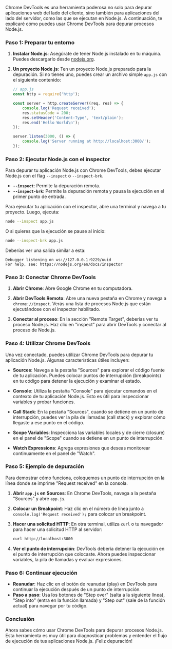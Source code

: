 Chrome DevTools es una herramienta poderosa no solo para depurar aplicaciones web del lado del cliente, sino también para aplicaciones del lado del servidor, como las que se ejecutan en Node.js. A continuación, te explicaré cómo puedes usar Chrome DevTools para depurar procesos Node.js.

### Paso 1: Preparar tu entorno

1. **Instalar Node.js**: Asegúrate de tener Node.js instalado en tu máquina. Puedes descargarlo desde [nodejs.org](https://nodejs.org/).

2. **Un proyecto Node.js**: Ten un proyecto Node.js preparado para la depuración. Si no tienes uno, puedes crear un archivo simple `app.js` con el siguiente contenido:

    ```javascript
    // app.js
    const http = require('http');

    const server = http.createServer((req, res) => {
        console.log('Request received');
        res.statusCode = 200;
        res.setHeader('Content-Type', 'text/plain');
        res.end('Hello World\n');
    });

    server.listen(3000, () => {
        console.log('Server running at http://localhost:3000/');
    });
    ```

### Paso 2: Ejecutar Node.js con el inspector

Para depurar tu aplicación Node.js con Chrome DevTools, debes ejecutar Node.js con el flag `--inspect` o `--inspect-brk`.

- **`--inspect`**: Permite la depuración remota.
- **`--inspect-brk`**: Permite la depuración remota y pausa la ejecución en el primer punto de entrada.

Para ejecutar tu aplicación con el inspector, abre una terminal y navega a tu proyecto. Luego, ejecuta:

```sh
node --inspect app.js
```

O si quieres que la ejecución se pause al inicio:

```sh
node --inspect-brk app.js
```

Deberías ver una salida similar a esta:

```
Debugger listening on ws://127.0.0.1:9229/uuid
For help, see: https://nodejs.org/en/docs/inspector
```

### Paso 3: Conectar Chrome DevTools

1. **Abrir Chrome**: Abre Google Chrome en tu computadora.

2. **Abrir DevTools Remoto**: Abre una nueva pestaña en Chrome y navega a `chrome://inspect`. Verás una lista de procesos Node.js que están ejecutándose con el inspector habilitado.

3. **Conectar al proceso**: En la sección "Remote Target", deberías ver tu proceso Node.js. Haz clic en "inspect" para abrir DevTools y conectar al proceso de Node.js.

### Paso 4: Utilizar Chrome DevTools

Una vez conectado, puedes utilizar Chrome DevTools para depurar tu aplicación Node.js. Algunas características útiles incluyen:

- **Sources**: Navega a la pestaña "Sources" para explorar el código fuente de tu aplicación. Puedes colocar puntos de interrupción (breakpoints) en tu código para detener la ejecución y examinar el estado.

- **Console**: Utiliza la pestaña "Console" para ejecutar comandos en el contexto de tu aplicación Node.js. Esto es útil para inspeccionar variables y probar funciones.

- **Call Stack**: En la pestaña "Sources", cuando se detiene en un punto de interrupción, puedes ver la pila de llamadas (call stack) y explorar cómo llegaste a ese punto en el código.

- **Scope Variables**: Inspecciona las variables locales y de cierre (closure) en el panel de "Scope" cuando se detiene en un punto de interrupción.

- **Watch Expressions**: Agrega expresiones que deseas monitorear continuamente en el panel de "Watch".

### Paso 5: Ejemplo de depuración

Para demostrar cómo funciona, coloquemos un punto de interrupción en la línea donde se imprime "Request received" en la consola.

1. **Abrir `app.js` en Sources**: En Chrome DevTools, navega a la pestaña "Sources" y abre `app.js`.

2. **Colocar un Breakpoint**: Haz clic en el número de línea junto a `console.log('Request received');` para colocar un breakpoint.

3. **Hacer una solicitud HTTP**: En otra terminal, utiliza `curl` o tu navegador para hacer una solicitud HTTP al servidor:

    ```sh
    curl http://localhost:3000
    ```

4. **Ver el punto de interrupción**: DevTools debería detener la ejecución en el punto de interrupción que colocaste. Ahora puedes inspeccionar variables, la pila de llamadas y evaluar expresiones.

### Paso 6: Continuar ejecución

- **Reanudar**: Haz clic en el botón de reanudar (play) en DevTools para continuar la ejecución después de un punto de interrupción.
- **Paso a paso**: Usa los botones de "Step over" (salta a la siguiente línea), "Step into" (entra en la función llamada) y "Step out" (sale de la función actual) para navegar por tu código.

### Conclusión

Ahora sabes cómo usar Chrome DevTools para depurar procesos Node.js. Esta herramienta es muy útil para diagnosticar problemas y entender el flujo de ejecución de tus aplicaciones Node.js. ¡Feliz depuración!
